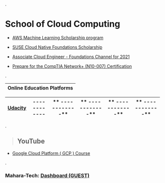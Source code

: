 


.

# School of Cloud Computing



- [AWS Machine Learning Scholarship program](https://github.com/nancyalaswad90/AWS-Machine-Learning-Scholarship-program)



- [SUSE Cloud Native Foundations Scholarship](https://github.com/nancyalaswad90/SUSE-Cloud-Native-Foundations-Scholarship/blob/main/README.md)



-  [Associate Cloud Engineer - Foundations Channel for 2021 ](https://app.pluralsight.com/channels/details/db285911-816c-4297-80e1-ed08e58ce974)



- [Prepare for the CompTIA Network+ (N10-007) Certification](https://github.com/nancyalaswad90/Prepare-for-the-CompTIA-Network-N10-007-Certification)




.


| **Online Education Platforms**|
 | ------------ | 

| **[Udacity ]()** | ------------ |** ------------** |  ** ------------**|  ** ------------**| ** ------------**| 
| ------------ | ------------ | ------------ |------------ | ------------ | ------------ |


.


> ## YouTube

 - [Google Cloud Platform ( GCP ) Course](https://www.youtube.com/watch?v=gud65lqebrc)



.

###  Mahara-Tech: [Dashboard (GUEST)](https://maharatech.gov.eg/?)
